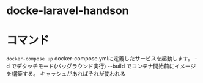 # docke-laravel-handson

# コマンド
`docker-compose up`
docker-compose.ymlに定義したサービスを起動します。
-d でデタッチモード(バッグラウンド実行)
--build でコンテナ開始前にイメージを構築する。
キャッシュがあればそれが使われる


